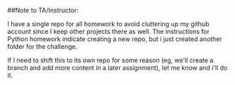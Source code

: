 ##Note to TA/Instructor:

I have a single repo for all homework to avoid cluttering up my github account since  I keep other projects there as well.
 The instructions for Python homework indicate creating a new repo, but i just created another folder for the challenge.

If I need to shift this to its own repo for some reason (eg, we'll create a branch and add more content in a later assignment), let me know and i'll do it.
